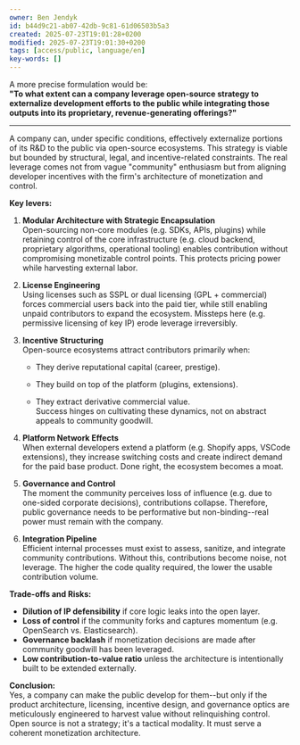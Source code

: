 ```yaml
---
owner: Ben Jendyk
id: b44d9c21-ab07-42db-9c81-61d06503b5a3
created: 2025-07-23T19:01:28+0200
modified: 2025-07-23T19:01:30+0200
tags: [access/public, language/en]
key-words: []
---
```


A more precise formulation would be:  
**"To what extent can a company leverage open-source strategy to externalize development efforts to the public while integrating those outputs into its proprietary, revenue-generating offerings?"**

* * *

A company can, under specific conditions, effectively externalize portions of its R&D to the public via open-source ecosystems. This strategy is viable but bounded by structural, legal, and incentive-related constraints. The real leverage comes not from vague "community" enthusiasm but from aligning developer incentives with the firm's architecture of monetization and control.

**Key levers:**

1. **Modular Architecture with Strategic Encapsulation**  
Open-sourcing non-core modules (e.g. SDKs, APIs, plugins) while retaining control of the core infrastructure (e.g. cloud backend, proprietary algorithms, operational tooling) enables contribution without compromising monetizable control points. This protects pricing power while harvesting external labor.

2. **License Engineering**  
Using licenses such as SSPL or dual licensing (GPL + commercial) forces commercial users back into the paid tier, while still enabling unpaid contributors to expand the ecosystem. Missteps here (e.g. permissive licensing of key IP) erode leverage irreversibly.

3. **Incentive Structuring**  
Open-source ecosystems attract contributors primarily when:

    - They derive reputational capital (career, prestige).

    - They build on top of the platform (plugins, extensions).

    - They extract derivative commercial value.  
Success hinges on cultivating these dynamics, not on abstract appeals to community goodwill.

4. **Platform Network Effects**  
When external developers extend a platform (e.g. Shopify apps, VSCode extensions), they increase switching costs and create indirect demand for the paid base product. Done right, the ecosystem becomes a moat.

5. **Governance and Control**  
The moment the community perceives loss of influence (e.g. due to one-sided corporate decisions), contributions collapse. Therefore, public governance needs to be performative but non-binding--real power must remain with the company.

6. **Integration Pipeline**  
Efficient internal processes must exist to assess, sanitize, and integrate community contributions. Without this, contributions become noise, not leverage. The higher the code quality required, the lower the usable contribution volume.

**Trade-offs and Risks:**

- **Dilution of IP defensibility** if core logic leaks into the open layer.
- **Loss of control** if the community forks and captures momentum (e.g. OpenSearch vs. Elasticsearch).
- **Governance backlash** if monetization decisions are made after community goodwill has been leveraged.
- **Low contribution-to-value ratio** unless the architecture is intentionally built to be extended externally.

**Conclusion:**  
Yes, a company can make the public develop for them--but only if the product architecture, licensing, incentive design, and governance optics are meticulously engineered to harvest value without relinquishing control. Open source is not a strategy; it's a tactical modality. It must serve a coherent monetization architecture.
